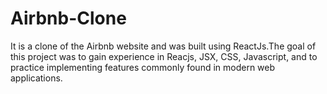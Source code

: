 # Airbnb-Clone
It is a clone of the Airbnb website and was built using ReactJs.The goal of this project was to gain experience in Reacjs, JSX, CSS, Javascript, and to practice implementing features commonly found in modern web applications.
